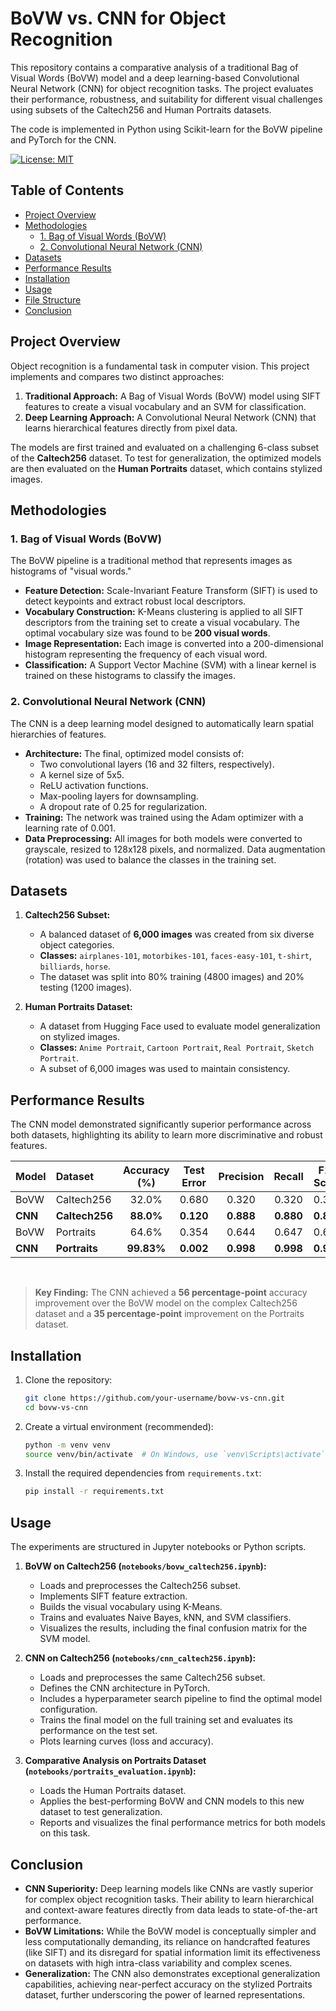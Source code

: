 # BoVW vs. CNN for Object Recognition

This repository contains a comparative analysis of a traditional Bag of Visual Words (BoVW) model and a deep learning-based Convolutional Neural Network (CNN) for object recognition tasks. The project evaluates their performance, robustness, and suitability for different visual challenges using subsets of the Caltech256 and Human Portraits datasets.

The code is implemented in Python using Scikit-learn for the BoVW pipeline and PyTorch for the CNN.

[![License: MIT](https://img.shields.io/badge/License-MIT-yellow.svg)](https://opensource.org/licenses/MIT)

## Table of Contents
- [Project Overview](#project-overview)
- [Methodologies](#methodologies)
  - [1. Bag of Visual Words (BoVW)](#1-bag-of-visual-words-bovw)
  - [2. Convolutional Neural Network (CNN)](#2-convolutional-neural-network-cnn)
- [Datasets](#datasets)
- [Performance Results](#performance-results)
- [Installation](#installation)
- [Usage](#usage)
- [File Structure](#file-structure)
- [Conclusion](#conclusion)

## Project Overview

Object recognition is a fundamental task in computer vision. This project implements and compares two distinct approaches:

1.  **Traditional Approach:** A Bag of Visual Words (BoVW) model using SIFT features to create a visual vocabulary and an SVM for classification.
2.  **Deep Learning Approach:** A Convolutional Neural Network (CNN) that learns hierarchical features directly from pixel data.

The models are first trained and evaluated on a challenging 6-class subset of the **Caltech256** dataset. To test for generalization, the optimized models are then evaluated on the **Human Portraits** dataset, which contains stylized images.

## Methodologies

### 1. Bag of Visual Words (BoVW)

The BoVW pipeline is a traditional method that represents images as histograms of "visual words."

-   **Feature Detection:** Scale-Invariant Feature Transform (SIFT) is used to detect keypoints and extract robust local descriptors.
-   **Vocabulary Construction:** K-Means clustering is applied to all SIFT descriptors from the training set to create a visual vocabulary. The optimal vocabulary size was found to be **200 visual words**.
-   **Image Representation:** Each image is converted into a 200-dimensional histogram representing the frequency of each visual word.
-   **Classification:** A Support Vector Machine (SVM) with a linear kernel is trained on these histograms to classify the images.

### 2. Convolutional Neural Network (CNN)

The CNN is a deep learning model designed to automatically learn spatial hierarchies of features.

-   **Architecture:** The final, optimized model consists of:
    -   Two convolutional layers (16 and 32 filters, respectively).
    -   A kernel size of 5x5.
    -   ReLU activation functions.
    -   Max-pooling layers for downsampling.
    -   A dropout rate of 0.25 for regularization.
-   **Training:** The network was trained using the Adam optimizer with a learning rate of 0.001.
-   **Data Preprocessing:** All images for both models were converted to grayscale, resized to 128x128 pixels, and normalized. Data augmentation (rotation) was used to balance the classes in the training set.

## Datasets

1.  **Caltech256 Subset:**
    -   A balanced dataset of **6,000 images** was created from six diverse object categories.
    -   **Classes:** `airplanes-101`, `motorbikes-101`, `faces-easy-101`, `t-shirt`, `billiards`, `horse`.
    -   The dataset was split into 80% training (4800 images) and 20% testing (1200 images).

2.  **Human Portraits Dataset:**
    -   A dataset from Hugging Face used to evaluate model generalization on stylized images.
    -   **Classes:** `Anime Portrait`, `Cartoon Portrait`, `Real Portrait`, `Sketch Portrait`.
    -   A subset of 6,000 images was used to maintain consistency.

## Performance Results

The CNN model demonstrated significantly superior performance across both datasets, highlighting its ability to learn more discriminative and robust features.

| Model | Dataset    | Accuracy (%) | Test Error | Precision | Recall | F1-Score |
| :---- | :--------- | :----------: | :--------: | :-------: | :----: | :------: |
| BoVW  | Caltech256 |    32.0%     |   0.680    |   0.320   | 0.320  |  0.318   |
| **CNN**   | **Caltech256** |  **88.0%**   | **0.120**  | **0.888** | **0.880**  | **0.882**  |
| BoVW  | Portraits  |    64.6%     |   0.354    |   0.644   | 0.647  |  0.645   |
| **CNN**   | **Portraits**  |  **99.83%**  | **0.002**  | **0.998** | **0.998**  | **0.998**  |

<br>

> **Key Finding:** The CNN achieved a **56 percentage-point** accuracy improvement over the BoVW model on the complex Caltech256 dataset and a **35 percentage-point** improvement on the Portraits dataset.

## Installation

1.  Clone the repository:
    ```bash
    git clone https://github.com/your-username/bovw-vs-cnn.git
    cd bovw-vs-cnn
    ```

2.  Create a virtual environment (recommended):
    ```bash
    python -m venv venv
    source venv/bin/activate  # On Windows, use `venv\Scripts\activate`
    ```

3.  Install the required dependencies from `requirements.txt`:
    ```bash
    pip install -r requirements.txt
    ```

## Usage

The experiments are structured in Jupyter notebooks or Python scripts.

1.  **BoVW on Caltech256 (`notebooks/bovw_caltech256.ipynb`):**
    -   Loads and preprocesses the Caltech256 subset.
    -   Implements SIFT feature extraction.
    -   Builds the visual vocabulary using K-Means.
    -   Trains and evaluates Naive Bayes, kNN, and SVM classifiers.
    -   Visualizes the results, including the final confusion matrix for the SVM model.

2.  **CNN on Caltech256 (`notebooks/cnn_caltech256.ipynb`):**
    -   Loads and preprocesses the same Caltech256 subset.
    -   Defines the CNN architecture in PyTorch.
    -   Includes a hyperparameter search pipeline to find the optimal model configuration.
    -   Trains the final model on the full training set and evaluates its performance on the test set.
    -   Plots learning curves (loss and accuracy).

3.  **Comparative Analysis on Portraits Dataset (`notebooks/portraits_evaluation.ipynb`):**
    -   Loads the Human Portraits dataset.
    -   Applies the best-performing BoVW and CNN models to this new dataset to test generalization.
    -   Reports and visualizes the final performance metrics for both models on this task.


## Conclusion

-   **CNN Superiority:** Deep learning models like CNNs are vastly superior for complex object recognition tasks. Their ability to learn hierarchical and context-aware features directly from data leads to state-of-the-art performance.
-   **BoVW Limitations:** While the BoVW model is conceptually simpler and less computationally demanding, its reliance on handcrafted features (like SIFT) and its disregard for spatial information limit its effectiveness on datasets with high intra-class variability and complex scenes.
-   **Generalization:** The CNN also demonstrates exceptional generalization capabilities, achieving near-perfect accuracy on the stylized Portraits dataset, further underscoring the power of learned representations.
